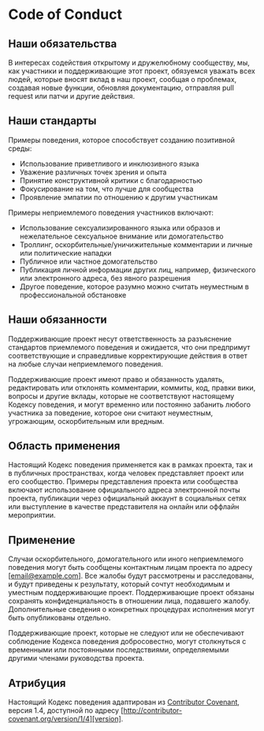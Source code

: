 # Code of Conduct

## Наши обязательства

В интересах содействия открытому и дружелюбному сообществу, мы, как участники и поддерживающие этот проект, обязуемся уважать всех людей, которые вносят вклад в наш проект, сообщая о проблемах, создавая новые функции, обновляя документацию, отправляя pull request или патчи и другие действия.

## Наши стандарты

Примеры поведения, которое способствует созданию позитивной среды:

- Использование приветливого и инклюзивного языка
- Уважение различных точек зрения и опыта
- Принятие конструктивной критики с благодарностью
- Фокусирование на том, что лучше для сообщества
- Проявление эмпатии по отношению к другим участникам

Примеры неприемлемого поведения участников включают:

- Использование сексуализированного языка или образов и нежелательное сексуальное внимание или домогательство
- Троллинг, оскорбительные/уничижительные комментарии и личные или политические нападки
- Публичное или частное домогательство
- Публикация личной информации других лиц, например, физического или электронного адреса, без явного разрешения
- Другое поведение, которое разумно можно считать неуместным в профессиональной обстановке

## Наши обязанности

Поддерживающие проект несут ответственность за разъяснение стандартов приемлемого поведения и ожидается, что они предпримут соответствующие и справедливые корректирующие действия в ответ на любые случаи неприемлемого поведения.

Поддерживающие проект имеют право и обязанность удалять, редактировать или отклонять комментарии, коммиты, код, правки вики, вопросы и другие вклады, которые не соответствуют настоящему Кодексу поведения, и могут временно или постоянно забанить любого участника за поведение, которое они считают неуместным, угрожающим, оскорбительным или вредным.

## Область применения

Настоящий Кодекс поведения применяется как в рамках проекта, так и в публичных пространствах, когда человек представляет проект или его сообщество. Примеры представления проекта или сообщества включают использование официального адреса электронной почты проекта, публикации через официальный аккаунт в социальных сетях или выступление в качестве представителя на онлайн или оффлайн мероприятии.

## Применение

Случаи оскорбительного, домогательного или иного неприемлемого поведения могут быть сообщены контактным лицам проекта по адресу [email@example.com]. Все жалобы будут рассмотрены и расследованы, и будут приведены к результату, который сочтут необходимым и уместным поддерживающие проект. Поддерживающие проект обязаны сохранять конфиденциальность в отношении лица, подавшего жалобу. Дополнительные сведения о конкретных процедурах исполнения могут быть опубликованы отдельно.

Поддерживающие проект, которые не следуют или не обеспечивают соблюдение Кодекса поведения добросовестно, могут столкнуться с временными или постоянными последствиями, определяемыми другими членами руководства проекта.

## Атрибуция

Настоящий Кодекс поведения адаптирован из [Contributor Covenant][homepage], версия 1.4, доступной по адресу [http://contributor-covenant.org/version/1/4][version].

[homepage]: http://contributor-covenant.org
[version]: http://contributor-covenant.org/version/1/4/
